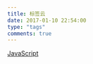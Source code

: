 ```yaml
---
title: 标签云
date: 2017-01-10 22:54:00
type: "tags"
comments: true
---
```


[JavaScript](http://www.baidu.com)